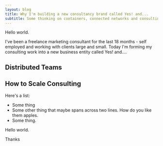 ```yaml
---
layout: blog
title: Why I'm building a new consultancy brand called Yes! and...
subtitle: Some thinking on containers, connected networks and consulting 
---
```


Hello world.

I've been a freelance marketing consultant for the last 18 months - self employed and working with clients large and small. Today I'm forming my consulting work into a new business entity called <span class="brandsmall">Yes! and...</span>.

## Distributed Teams

## How to Scale Consulting

Here's a list:

- Some thing
- Some other thing that maybe spans across two lines. How do you like them apples.
- Some thing.

Hello world.

Thanks








